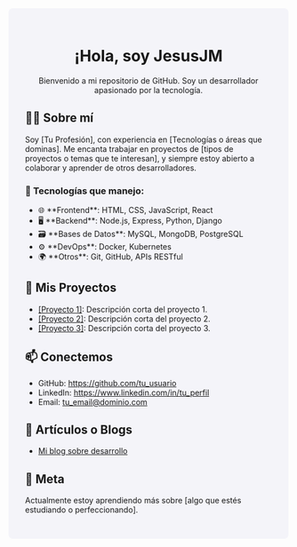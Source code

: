 <!-- Fondo de color o imagen de fondo -->
<div style="background-color: #f4f4f9; padding: 30px; border-radius: 8px;">

  <h1 style="text-align: center;">¡Hola, soy JesusJM</h1>

  <p style="text-align: center;">Bienvenido a mi repositorio de GitHub. Soy un desarrollador apasionado por la tecnología.</p>

  <!-- Sección de información -->
  <h2>👨‍💻 Sobre mí</h2>
  <p>Soy [Tu Profesión], con experiencia en [Tecnologías o áreas que dominas]. Me encanta trabajar en proyectos de [tipos de proyectos o temas que te interesan], y siempre estoy abierto a colaborar y aprender de otros desarrolladores.</p>

  <h3>🔧 Tecnologías que manejo:</h3>
  <ul>
    <li>🌐 **Frontend**: HTML, CSS, JavaScript, React</li>
    <li>🖥️ **Backend**: Node.js, Express, Python, Django</li>
    <li>🗃️ **Bases de Datos**: MySQL, MongoDB, PostgreSQL</li>
    <li>⚙️ **DevOps**: Docker, Kubernetes</li>
    <li>🌍 **Otros**: Git, GitHub, APIs RESTful</li>
  </ul>

  <h2>🚀 Mis Proyectos</h2>
  <ul>
    <li><a href="https://github.com/tu_usuario/proyecto1">[Proyecto 1]</a>: Descripción corta del proyecto 1.</li>
    <li><a href="https://github.com/tu_usuario/proyecto2">[Proyecto 2]</a>: Descripción corta del proyecto 2.</li>
    <li><a href="https://github.com/tu_usuario/proyecto3">[Proyecto 3]</a>: Descripción corta del proyecto 3.</li>
  </ul>

  <h2>📫 Conectemos</h2>
  <ul>
    <li>GitHub: <a href="https://github.com/tu_usuario">https://github.com/tu_usuario</a></li>
    <li>LinkedIn: <a href="https://www.linkedin.com/in/tu_perfil">https://www.linkedin.com/in/tu_perfil</a></li>
    <li>Email: <a href="mailto:tu_email@dominio.com">tu_email@dominio.com</a></li>
  </ul>

  <h2>📝 Artículos o Blogs</h2>
  <ul>
    <li><a href="https://tu_blog.com">Mi blog sobre desarrollo</a></li>
  </ul>

  <h2>🎯 Meta</h2>
  <p>Actualmente estoy aprendiendo más sobre [algo que estés estudiando o perfeccionando].</p>
  
</div>
